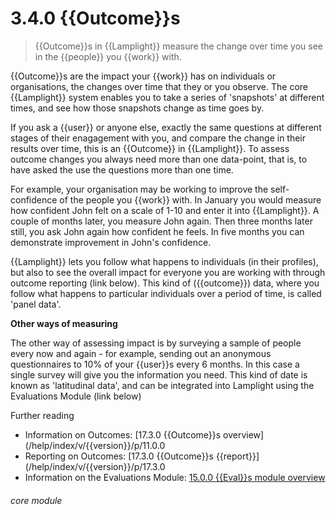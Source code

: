 # 3.4.0    {{Outcome}}s

> {{Outcome}}s in {{Lamplight}} measure the change over time you see in the {{people}} you {{work}} with. 

{{Outcome}}s are the impact your {{work}} has on individuals or organisations, the changes over time that they or you observe. The core {{Lamplight}} system enables you to take a series of 'snapshots' at different times, and see how those snapshots change as time goes by.

If you ask a {{user}} or anyone else, exactly the same questions at different stages of their enagagement with you, and compare the change in their results over time, this is an {{Outcome}} in {{Lamplight}}.  To assess outcome changes you always need more than one data-point, that is, to have asked the use the questions more than one time.

For example, your organisation may be working to improve the self-confidence of the people you {{work}} with. In January you would measure how confident John felt on a scale of 1-10 and enter it into {{Lamplight}}. A couple of months later, you measure John again. Then three months later still, you ask John again how confident he feels. In five months you can demonstrate improvement in John's confidence.

{{Lamplight}} lets you follow what happens to individuals (in their profiles), but also to see the overall impact for everyone you are working with through outcome reporting (link below).  This kind of ({{outcome}}) data, where you follow what happens to particular individuals over a period of time, is called 'panel data'. 

**Other ways of measuring**

The other way of assessing impact is by surveying a sample of people every now and again - for example, sending out an anonymous questionnaires to 10% of your {{user}}s every 6 months.  In this case a single survey will give you the information you need. 
This kind of date is known as 'latitudinal data', and can be integrated into Lamplight using the Evaluations Module (link below)

Further reading
* Information on Outcomes: [17.3.0  {{Outcome}}s overview](/help/index/v/{{version}}/p/11.0.0
* Reporting on Outcomes: [17.3.0  {{Outcome}}s {{report}}](/help/index/v/{{version}}/p/17.3.0
* Information on the Evaluations Module: [15.0.0  {{Eval}}s module overview](/help/index/v/{{version}}/p/15.0.0)

###### core module

